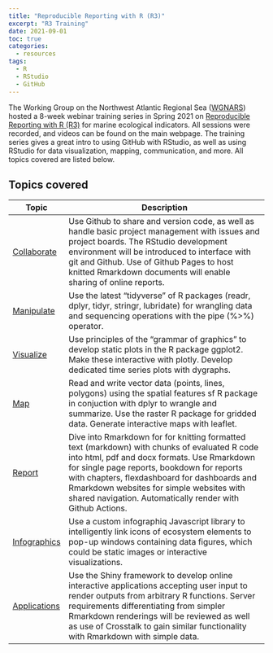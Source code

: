 ```yaml
---
title: "Reproducible Reporting with R (R3)"
excerpt: "R3 Training"
date: 2021-09-01
toc: true
categories:
  - resources
tags:
  - R
  - RStudio
  - GitHub
---
```


The Working Group on the Northwest Atlantic Regional Sea ([WGNARS](https://www.ices.dk/community/groups/Pages/WGNARS.aspx)) hosted a 8-week webinar training series in Spring 2021 on [Reproducible Reporting with R (R3)](https://noaa-iea.github.io/r3-train/) for marine ecological indicators. All sessions were recorded, and videos can be found on the main webpage. The training series gives a great intro to using GitHub with RStudio, as well as using RStudio for data visualization, mapping, communication, and more. All topics covered are listed below.  

## Topics covered

| Topic | Description |
| ------------- | ------------- |
| [Collaborate](https://noaa-iea.github.io/r3-train/collaborate.html)  | Use Github to share and version code, as well as handle basic project management with issues and project boards. The RStudio development environment will be introduced to interface with git and Github. Use of Github Pages to host knitted Rmarkdown documents will enable sharing of online reports. |
| [Manipulate](https://noaa-iea.github.io/r3-train/manipulate.html)  | Use the latest “tidyverse” of R packages (readr, dplyr, tidyr, stringr, lubridate) for wrangling data and sequencing operations with the pipe (%>%) operator. |
| [Visualize](https://noaa-iea.github.io/r3-train/visualize.html)  | Use principles of the “grammar of graphics” to develop static plots in the R package ggplot2. Make these interactive with plotly. Develop dedicated time series plots with dygraphs. |
| [Map](https://noaa-iea.github.io/r3-train/map.html)  | Read and write vector data (points, lines, polygons) using the spatial features sf R package in conjuction with dplyr to wrangle and summarize. Use the raster R package for gridded data. Generate interactive maps with leaflet. |
| [Report](https://noaa-iea.github.io/r3-train/report.html)  | Dive into Rmarkdown for for knitting formatted text (markdown) with chunks of evaluated R code into html, pdf and docx formats. Use Rmarkdown for single page reports, bookdown for reports with chapters, flexdashboard for dashboards and Rmarkdown websites for simple websites with shared navigation. Automatically render with Github Actions. |
| [Infographics](https://noaa-iea.github.io/r3-train/infographics.html)  | Use a custom infographiq Javascript library to intelligently link icons of ecosystem elements to pop-up windows containing data figures, which could be static images or interactive visualizations. |
| [Applications](https://noaa-iea.github.io/r3-train/apps.html)  | Use the Shiny framework to develop online interactive applications accepting user input to render outputs from arbitrary R functions. Server requirements differentiating from simpler Rmarkdown renderings will be reviewed as well as use of Crosstalk to gain similar functionality with Rmarkdown with simple data. |
